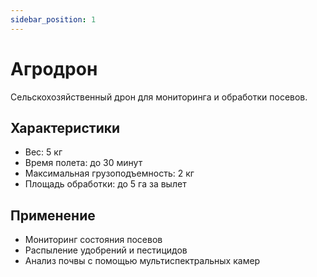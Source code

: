 ```yaml
---
sidebar_position: 1
---
```


# Агродрон

Сельскохозяйственный дрон для мониторинга и обработки посевов.

## Характеристики

- Вес: 5 кг
- Время полета: до 30 минут
- Максимальная грузоподъемность: 2 кг
- Площадь обработки: до 5 га за вылет

## Применение

- Мониторинг состояния посевов
- Распыление удобрений и пестицидов
- Анализ почвы с помощью мультиспектральных камер 